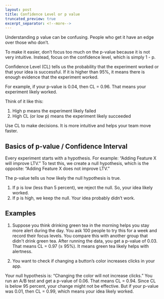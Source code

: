 ```yaml
---
layout: post
title: Confidence Level or p value
truncated_preview: true
excerpt_separator: <!--more-->
---
```


Understanding p value can be confusing. People who get it have an edge over those who don’t.

To make it easier, don’t focus too much on the p-value because it is not very intuitive. Instead, focus on the confidence level, which is simply 1 - p.

Confidence Level (CL) tells us the probability that the experiment worked or that your idea is successful. If it is higher than 95%, it means there is enough evidence that the experiment worked.

<!--more-->
For example, if your p-value is 0.04, then CL = 0.96. That means your experiment likely worked.

Think of it like this:

1. High p means the experiment likely failed
2. High CL (or low p) means the experiment likely succeeded

Use CL to make decisions. It is more intuitive and helps your team move faster.

## Basics of p-value / Confidence Interval

Every experiment starts with a hypothesis. For example: “Adding Feature X will improve LTV.”
To test this, we create a null hypothesis, which is the opposite: “Adding Feature X does not improve LTV.”

The p-value tells us how likely the null hypothesis is true.

1. If p is low (less than 5 percent), we reject the null. So, your idea likely worked.
2. If p is high, we keep the null. Your idea probably didn’t work.

## Examples

1. Suppose you think drinking green tea in the morning helps you stay more alert during the day. You ask 100 people to try this for a week and record their focus levels. You compare this with another group that didn't drink green tea.
After running the data, you get a p-value of 0.03.
That means CL = 0.97 (≥ 95%). It means green tea likely helps with alertness.

2. You want to check if changing a button’s color increases clicks in your app.

Your null hypothesis is: “Changing the color will not increase clicks.”
You run an A/B test and get a p-value of 0.06. That means CL = 0.94. Since CL is below 95 percent, your change might not be effective.
But if your p-value was 0.01, then CL = 0.99, which means your idea likely worked.

